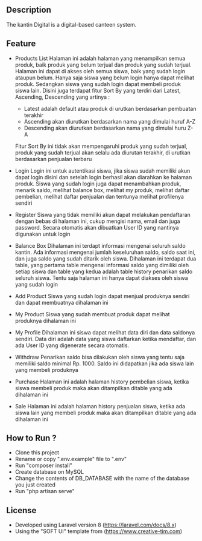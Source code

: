 ## Description

The kantin Digital is a digital-based canteen system.

## Feature

-   Products List
    Halaman ini adalah halaman yang menampilkan semua produk, baik produk yang belum terjual dan produk yang sudah terjual. Halaman ini dapat di akses oleh semua siswa, baik yang sudah login ataupun belum. Hanya saja siswa yang belum login hanya dapat melihat produk. Sedangkan siswa yang sudah login dapat membeli produk siswa lain.
    Disini juga terdapat fitur Sort By yang terdiri dari Latest, Ascending, Descending yang artinya :

    -   Latest adalah default atau produk di urutkan berdasarkan pembuatan terakhir
    -   Ascending akan diurutkan berdasarkan nama yang dimulai huruf A-Z
    -   Descending akan diurutkan berdasarkan nama yang dimulai huru Z-A

    Fitur Sort By ini tidak akan mempengaruhi produk yang sudah terjual, produk yang sudah terjual akan selalu ada diurutan terakhir, di urutkan berdasarkan penjualan terbaru

-   Login
    Login ini untuk autentikasi siswa, jika siswa sudah memiliki akun dapat login disini dan setelah login berhasil akan diarahkan ke halaman produk. Siswa yang sudah login juga dapat menambahkan produk, menarik saldo, melihat balance box, melihat my produk, melihat daftar pembelian, melihat daftar penjualan dan tentunya melihat profilenya sendiri
-   Register
    Siswa yang tidak memiliki akun dapat melakukan pendaftaran dengan bebas di halaman ini, cukup mengisi nama, email dan juga password. Secara otomatis akan dibuatkan User ID yang nantinya digunakan untuk login
-   Balance Box
    Dihalaman ini terdapt informasi mengenai seluruh saldo kantin. Ada informasi mengenai jumlah keseluruhan saldo, saldo saat ini, dan juga saldo yang sudah ditarik oleh siswa. Dihalaman ini terdapat dua table, yang pertama table mengenai informasi saldo yang dimiliki oleh setiap siswa dan table yang kedua adalah table history penarikan saldo seluruh siswa. Tentu saja halaman ini hanya dapat diakses oleh siswa yang sudah login
-   Add Product
    Siswa yang sudah login dapat menjual produknya sendiri dan dapat membuatnya dihalaman ini
-   My Product
    Siswa yang sudah membuat produk dapat melihat produknya dihalaman ini
-   My Profile
    Dihalaman ini siswa dapat melihat data diri dan data saldonya sendiri. Data diri adalah data yang siswa daftarkan ketika mendaftar, dan ada User ID yang digenerate secara otomatis.
-   Withdraw
    Penarikan saldo bisa dilakukan oleh siswa yang tentu saja memiliki saldo minimal Rp. 1000. Saldo ini didapatkan jika ada siswa lain yang membeli produknya
-   Purchase
    Halaman ini adalah halaman history pembelian siswa, ketika siswa membeli produk maka akan ditampilkan ditable yang ada dihalaman ini
-   Sale
    Halaman ini adalah halaman history penjualan siswa, ketika ada siswa lain yang membeli produk maka akan ditampilkan ditable yang ada dihalaman ini

## How to Run ?

-   Clone this project
-   Rename or copy ".env.example" file to ".env"
-   Run "composer install"
-   Create database on MySQL
-   Change the contents of DB_DATABASE with the name of the database you just created
-   Run "php artisan serve"

## License

-   Developed using Laravel version 8 (https://laravel.com/docs/8.x)
-   Using the "SOFT UI" template from (https://www.creative-tim.com)

